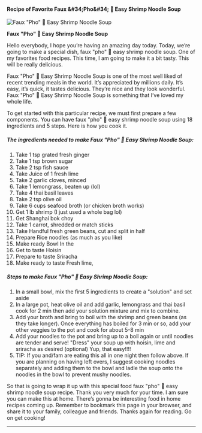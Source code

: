             

#### Recipe of Favorite Faux &amp;#34;Pho&amp;#34; 🍜 Easy Shrimp Noodle Soup

![Faux &quot;Pho&quot; 🍜 Easy Shrimp Noodle Soup](https://img-global.cpcdn.com/recipes/905de172ded3b3da/751x532cq70/faux-pho-%f0%9f%8d%9c-easy-shrimp-noodle-soup-recipe-main-photo.jpg)

**Faux &quot;Pho&quot; 🍜 Easy Shrimp Noodle Soup**

Hello everybody, I hope you’re having an amazing day today. Today, we’re going to make a special dish, faux "pho" 🍜 easy shrimp noodle soup. One of my favorites food recipes. This time, I am going to make it a bit tasty. This will be really delicious.

Faux "Pho" 🍜 Easy Shrimp Noodle Soup is one of the most well liked of recent trending meals in the world. It’s appreciated by millions daily. It’s easy, it’s quick, it tastes delicious. They’re nice and they look wonderful. Faux "Pho" 🍜 Easy Shrimp Noodle Soup is something that I’ve loved my whole life.

To get started with this particular recipe, we must first prepare a few components. You can have faux "pho" 🍜 easy shrimp noodle soup using 18 ingredients and 5 steps. Here is how you cook it.

##### The ingredients needed to make Faux "Pho" 🍜 Easy Shrimp Noodle Soup:

1.  Take 1 tsp grated fresh ginger
2.  Take 1 tsp brown sugar
3.  Take 2 tsp fish sauce
4.  Take Juice of 1 fresh lime
5.  Take 2 garlic cloves, minced
6.  Take 1 lemongrass, beaten up (lol)
7.  Take 4 thai basil leaves
8.  Take 2 tsp olive oil
9.  Take 6 cups seafood broth (or chicken broth works)
10.  Get 1 lb shrimp (I just used a whole bag lol)
11.  Get Shanghai bok choy
12.  Take 1 carrot, shredded or match sticks
13.  Take Handful fresh green beans, cut and split in half
14.  Prepare Rice noodles (as much as you like)
15.  Make ready Bowl In the
16.  Get to taste Hoisin
17.  Prepare to taste Sriracha
18.  Make ready to taste Fresh lime,

##### Steps to make Faux "Pho" 🍜 Easy Shrimp Noodle Soup:

1.  In a small bowl, mix the first 5 ingredients to create a "solution" and set aside
2.  In a large pot, heat olive oil and add garlic, lemongrass and thai basil cook for 2 min then add your solution mixture and mix to combine.
3.  Add your broth and bring to boil with the shrimp and green beans (as they take longer). Once everything has boiled for 3 min or so, add your other veggies to the pot and cook for about 5-8 min
4.  Add your noodles to the pot and bring up to a boil again or until noodles are tender and serve! "Dress" your soup up with hoisin, lime and sriracha as desired (optional) Yup, that easy!!!!
5.  TIP: If you and/fam are eating this all in one night then follow above. If you are planning on having left overs, I suggest cooking noodles separately and adding them to the bowl and ladle the soup onto the noodles in the bowl to prevent mushy noodles.

So that is going to wrap it up with this special food faux "pho" 🍜 easy shrimp noodle soup recipe. Thank you very much for your time. I am sure you can make this at home. There’s gonna be interesting food in home recipes coming up. Remember to bookmark this page in your browser, and share it to your family, colleague and friends. Thanks again for reading. Go on get cooking!

* * *